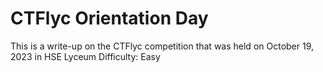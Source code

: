 # CTFlyc Orientation Day 
This is a write-up on the CTFlyc competition that was held on October 19, 2023 in HSE Lyceum
Difficulty: Easy